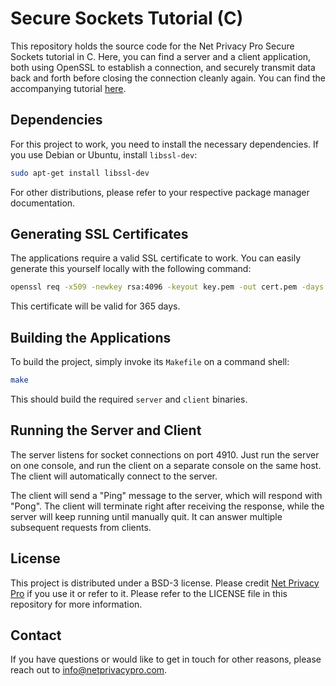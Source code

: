 Secure Sockets Tutorial (C)
===

This repository holds the source code for the Net Privacy Pro Secure Sockets tutorial in C. Here, you can find a server and a client application, both using OpenSSL to establish a connection, and securely transmit data back and forth before closing the connection cleanly again. You can find the accompanying tutorial [here](https://netprivacypro.com/how-to-use-secure-sockets-in-c-on-linux/).

Dependencies
---

For this project to work, you need to install the necessary dependencies. If you use Debian or Ubuntu, install ```libssl-dev```:
```bash
sudo apt-get install libssl-dev
```

For other distributions, please refer to your respective package manager documentation.

Generating SSL Certificates
---

The applications require a valid SSL certificate to work. You can easily generate this yourself locally with the following command:
```bash
openssl req -x509 -newkey rsa:4096 -keyout key.pem -out cert.pem -days 365 -nodes
```

This certificate will be valid for 365 days.

Building the Applications
---

To build the project, simply invoke its ```Makefile``` on a command shell:
```bash
make
```

This should build the required ```server``` and ```client``` binaries.

Running the Server and Client
---

The server listens for socket connections on port 4910. Just run the server on one console, and run the client on a separate console on the same host. The client will automatically connect to the server.

The client will send a "Ping" message to the server, which will respond with "Pong". The client will terminate right after receiving the response, while the server will keep running until manually quit. It can answer multiple subsequent requests from clients.

License
---

This project is distributed under a BSD-3 license. Please credit [Net Privacy Pro](https://netprivacypro.com) if you use it or refer to it. Please refer to the LICENSE file in this repository for more information.

Contact
---

If you have questions or would like to get in touch for other reasons, please reach out to [info@netprivacypro.com](info@netprivacypro.com).
